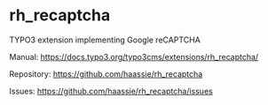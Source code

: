 # rh_recaptcha
TYPO3 extension implementing Google reCAPTCHA

Manual: https://docs.typo3.org/typo3cms/extensions/rh_recaptcha/

Repository: https://github.com/haassie/rh_recaptcha

Issues: https://github.com/haassie/rh_recaptcha/issues